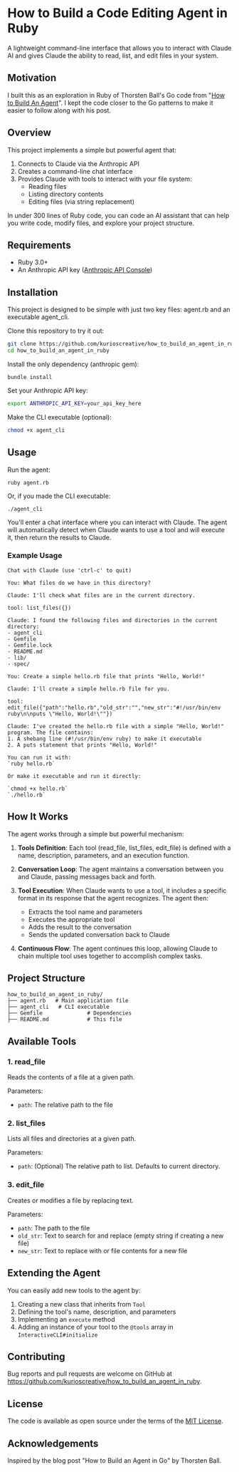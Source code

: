 # How to Build a Code Editing Agent in Ruby

A lightweight command-line interface that allows you to interact with Claude AI and gives Claude the ability to read, list, and edit files in your system.

## Motivation
I built this as an exploration in Ruby of Thorsten Ball's Go code from "[How to Build An Agent](https://ampcode.com/how-to-build-an-agent)". I kept the code closer to the Go patterns to make it easier to follow along with his post.

## Overview

This project implements a simple but powerful agent that:

1. Connects to Claude via the Anthropic API
2. Creates a command-line chat interface
3. Provides Claude with tools to interact with your file system:
   - Reading files
   - Listing directory contents
   - Editing files (via string replacement)

In under 300 lines of Ruby code, you can code an AI assistant that can help you write code, modify files, and explore your project structure.

## Requirements

- Ruby 3.0+
- An Anthropic API key ([Anthropic API Console](https://console.anthropic.com/settings/keys))

## Installation

This project is designed to be simple with just two key files: agent.rb and an executable agent_cli.

Clone this repository to try it out:
```bash
git clone https://github.com/kurioscreative/how_to_build_an_agent_in_ruby.git
cd how_to_build_an_agent_in_ruby
```

Install the only dependency (anthropic gem):
```base
bundle install
```

Set your Anthropic API key:
```bash
export ANTHROPIC_API_KEY=your_api_key_here
```

Make the CLI executable (optional):
```bash
chmod +x agent_cli
```

## Usage
Run the agent:

```
ruby agent.rb
```

Or, if you made the CLI executable:
```
./agent_cli
```
You'll enter a chat interface where you can interact with Claude. The agent will automatically detect when Claude wants to use a tool and will execute it, then return the results to Claude.

### Example Usage

```
Chat with Claude (use 'ctrl-c' to quit)

You: What files do we have in this directory?

Claude: I'll check what files are in the current directory.

tool: list_files({})

Claude: I found the following files and directories in the current directory:
- agent_cli
- Gemfile
- Gemfile.lock
- README.md
- lib/
- spec/

You: Create a simple hello.rb file that prints "Hello, World!"

Claude: I'll create a simple hello.rb file for you.

tool: edit_file({"path":"hello.rb","old_str":"","new_str":"#!/usr/bin/env ruby\n\nputs \"Hello, World!\""})

Claude: I've created the hello.rb file with a simple "Hello, World!" program. The file contains:
1. A shebang line (#!/usr/bin/env ruby) to make it executable
2. A puts statement that prints "Hello, World!"

You can run it with:
`ruby hello.rb`

Or make it executable and run it directly:

`chmod +x hello.rb`
`./hello.rb`

```

## How It Works

The agent works through a simple but powerful mechanism:

1. **Tools Definition**: Each tool (read_file, list_files, edit_file) is defined with a name, description, parameters, and an execution function.

2. **Conversation Loop**: The agent maintains a conversation between you and Claude, passing messages back and forth.

3. **Tool Execution**: When Claude wants to use a tool, it includes a specific format in its response that the agent recognizes. The agent then:
   - Extracts the tool name and parameters
   - Executes the appropriate tool
   - Adds the result to the conversation
   - Sends the updated conversation back to Claude

4. **Continuous Flow**: The agent continues this loop, allowing Claude to chain multiple tool uses together to accomplish complex tasks.

## Project Structure

```
how_to_build_an_agent_in_ruby/
├── agent.rb   # Main application file
├── agent_cli   # CLI executable
├── Gemfile              # Dependencies
├── README.md            # This file
```

## Available Tools

### 1. read_file

Reads the contents of a file at a given path.

Parameters:
- `path`: The relative path to the file

### 2. list_files

Lists all files and directories at a given path.

Parameters:
- `path`: (Optional) The relative path to list. Defaults to current directory.

### 3. edit_file

Creates or modifies a file by replacing text.

Parameters:
- `path`: The path to the file
- `old_str`: Text to search for and replace (empty string if creating a new file)
- `new_str`: Text to replace with or file contents for a new file

## Extending the Agent

You can easily add new tools to the agent by:

1. Creating a new class that inherits from `Tool`
2. Defining the tool's name, description, and parameters
3. Implementing an `execute` method
4. Adding an instance of your tool to the `@tools` array in `InteractiveCLI#initialize`

## Contributing

Bug reports and pull requests are welcome on GitHub at https://github.com/kurioscreative/how_to_build_an_agent_in_ruby.

## License

The code is available as open source under the terms of the [MIT License](https://opensource.org/licenses/MIT).

## Acknowledgements

Inspired by the blog post "How to Build an Agent in Go" by Thorsten Ball.
